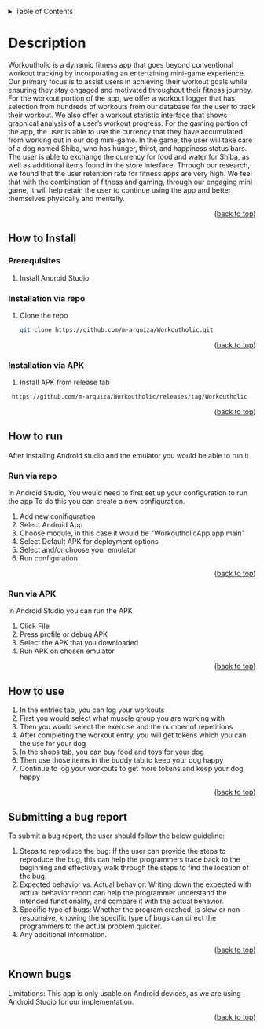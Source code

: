 <a name="doc-top"></a>
<!-- TABLE OF CONTENTS -->
<details>
  <summary>Table of Contents</summary>
  <ol>
    <li><a href="#description">Description</a></li>
    <li>
      <a href="#how-to-install">How to Install</a>
      <ul>
        <li><a href="#prerequisites">Prerequisites</a></li>
        <li><a href="#installation-via-repo">Installation via repo</a></li>
        <li><a href="#installation-via-apk">Installation via APK</a></li>
      </ul>
    </li>
    <li><a href="#how-to-run">How to run</a>
      <ul>
        <li><a href="#run-via-repo">Run via repo</a></li>
        <li><a href="#run-via-apk">Run via APK</a></li>
      </ul>
    </li>
    <li><a href="#how-to-use">How to use</a></li>
    <li><a href="#submitting-a-bug-report">Submitting a bug report</a></li>
    <li><a href="#known-bugs">Known bugs</a></li>
  </ol>
</details>

<!-- A high-level description. What does the system do and why would a user want to use it. -->
# Description
Workoutholic is a dynamic fitness app that goes beyond conventional workout tracking by incorporating an entertaining mini-game experience. Our primary focus is to assist users in achieving their workout goals while ensuring they stay engaged and motivated throughout their fitness journey. For the workout portion of the app, we offer a workout logger that has selection from hundreds of workouts from our database for the user to track their workout. We also offer a workout statistic interface that shows graphical analysis of a user’s workout progress. For the gaming portion of the app, the user is able to use the currency that they have accumulated from working out in our dog mini-game. In the game, the user will take care of a dog named Shiba, who has hunger, thirst, and happiness status bars. The user is able to exchange the currency for food and water for Shiba, as well as additional items found in the store interface. Through our research, we found that the user retention rate for fitness apps are very high. We feel that with the combination of fitness and gaming, through our engaging mini game, it will help retain the user to continue using the app and better themselves physically and mentally.

<p align="right">(<a href="#doc-top">back to top</a>)</p>

<!-- How to install the software. If your system has prerequisites (e.g., tools, libraries, emulators, third-party applications, etc.), your instructions should list all of them and indicate how to install and configure them. Make sure to indicate what specific version requirements these prerequisites must satisfy. If running the system requires the installation of, e.g., a virtual machine, a database, or an emulator, make sure to provide clear step-by-step instructions. -->

<!-- How to install -->
## How to Install
### Prerequisites
1. Install Android Studio

### Installation via repo
1. Clone the repo
   ```sh
   git clone https://github.com/m-arquiza/Workoutholic.git
   ```

<p align="right">(<a href="#doc-top">back to top</a>)</p>

### Installation via APK
1. Install APK from release tab
  ```sh
   https://github.com/m-arquiza/Workoutholic/releases/tag/Workoutholic
   ```

<p align="right">(<a href="#doc-top">back to top</a>)</p>

<!-- How to run the software. How to start up the system? -->
## How to run
After installing Android studio and the emulator you would  be able to run it
### Run via repo
In Android Studio, You would need to first set up your configuration to run the app 
To do this you can create a new configuration.
1. Add new conifiguration
2. Select Android App
3. Choose module, in this case it would be "WorkoutholicApp.app.main"
4. Select Default APK for deployment options 
5. Select and/or choose your emulator
6. Run configuration

<p align="right">(<a href="#doc-top">back to top</a>)</p>

### Run via APK
In Android Studio you can run the APK
1. Click File
2. Press profile or debug APK
3. Select the APK that you downloaded 
4. Run APK on chosen emulator

<p align="right">(<a href="#doc-top">back to top</a>)</p>

<!-- How to use the software. You can assume that your user is familiar with your particular platform (e.g., use of a Web browser, desktop applications, or mobile applications). For missing functionality, your documentation should simply indicate that this functionality is work in progress. -->
## How to use
1. In the entries tab, you can log your workouts 
2. First you would select what muscle group you are working with 
3. Then you would select the exercise and the number of repetitions 
4. After completing the workout entry, you will get tokens which you can the use for your dog 
5. In the shops tab, you can buy food and toys for your dog
6. Then use those items in the buddy tab to keep your dog happy
7. Continue to log your workouts to get more tokens and keep your dog happy

<p align="right">(<a href="#doc-top">back to top</a>)</p>

<!-- How to report a bug. This should include not just the mechanics (a pointer to your issue tracker), but also what information is needed. You can set up a bug-report template in your issue tracker, or you can reference a resource about how to write a good bug report. Here is an example for bug reporting guidelines.
When the user has encountered a bug, they are encourage to contact any if not all of the contributors to our project, in which our contact information can be found on the github repository page. We are all available as soon as possible to help the user to resolve the bugs. -->
## Submitting a bug report
To submit a bug report, the user should follow the below guideline:
1. Steps to reproduce the bug: If the user can provide the steps to reproduce the bug, this can help the programmers trace back to the beginning and effectively walk through the steps to find the location of the bug.
2. Expected behavior vs. Actual behavior: Writing down the expected with actual behavior report can help the programmer understand the intended functionality, and compare it with the actual behavior.
3. Specific type of bugs: Whether the program crashed, is slow or non-responsive, knowing the specific type of bugs can direct the programmers to the actual problem quicker. 
4. Any additional information.

<p align="right">(<a href="#doc-top">back to top</a>)</p>

<!--Known bugs. Known bugs or limitations should be documented in the bug tracker. A user testing the implemented use case(s) should not encounter trivial bugs (e.g., NPEs) or a large number of bugs that are unlisted in your bug tracker. -->
## Known bugs
Limitations: This app is only usable on Android devices, as we are using Android Studio for our implementation. 

<p align="right">(<a href="#doc-top">back to top</a>)</p>

